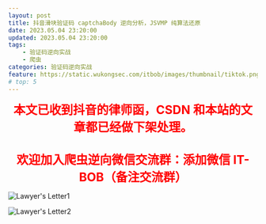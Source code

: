 ```yaml
---
layout: post
title: 抖音滑块验证码 captchaBody 逆向分析，JSVMP 纯算法还原
date: 2023.05.04 23:20:00
updated: 2023.05.04 23:20:00
tags: 
    - 验证码逆向实战
    - 爬虫
categories: 验证码逆向实战
feature: https://static.wukongsec.com/itbob/images/thumbnail/tiktok.png
# top: 5
---
```


<!-- ![captcha_reverse](https://static.wukongsec.com/itbob/images/cover/captcha_reverse.png) -->

<strong><center><font color='red' size='5px' weight='bolder'>本文已收到抖音的律师函，CSDN 和本站的文章都已经做下架处理。</font></center></br></strong>

<strong><center><font color='red' size='5px' weight='bolder'>欢迎加入爬虫逆向微信交流群：添加微信 IT-BOB（备注交流群）</font></center></strong>

![Lawyer's Letter1](https://static.wukongsec.com/itbob/images/article/070/Lawyer'sLetter1.png)

![Lawyer's Letter2](https://static.wukongsec.com/itbob/images/article/070/Lawyer'sLetter2.png)
